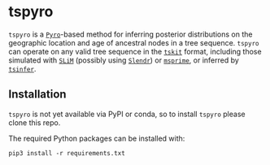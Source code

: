 # tspyro
`tspyro` is a [`Pyro`](https://pyro.ai)-based method for inferring posterior distributions on the geographic location and age of ancestral nodes in a tree sequence. `tspyro` can operate on any valid tree sequence in the [`tskit`](https://tskit.dev/tskit/docs/stable/introduction.html) format, including those simulated with [`SLiM`](https://github.com/MesserLab/SLiM) (possibly using [`Slendr`](https://github.com/bodkan/slendr)) or [`msprime`](https://tskit.dev/msprime/docs/stable/intro.html), or inferred by [`tsinfer`](https://tsinfer.readthedocs.io/en/latest/).

## Installation
`tspyro` is not yet available via PyPI or conda, so to install `tspyro` please clone this repo.

The required Python packages can be installed with:
```
pip3 install -r requirements.txt
```
